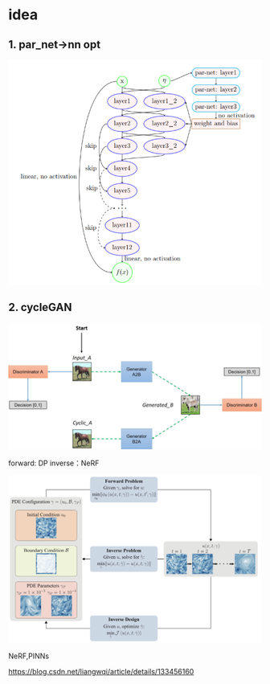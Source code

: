 

# idea 

## 1. par_net->nn opt

![alt text](image-6.png)


## 2. cycleGAN
![alt text](image-5.png)

forward: DP
inverse：NeRF

![alt text](image-4.png)

NeRF,PINNs

https://blog.csdn.net/liangwqi/article/details/133456160